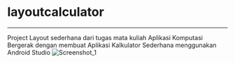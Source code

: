 # layoutcalculator
----
Project Layout sederhana dari tugas mata kuliah Aplikasi Komputasi Bergerak dengan membuat Aplikasi Kalkulator Sederhana menggunakan Android Studio
![Screenshot_1](https://user-images.githubusercontent.com/45030782/230773291-d5eb9cae-759a-46ef-8641-71000acbe089.png)
